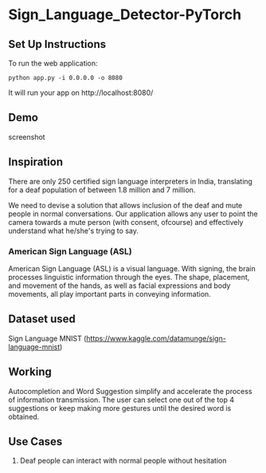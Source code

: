 # Sign_Language_Detector-PyTorch

## Set Up Instructions


To run the web application:
```
python app.py -i 0.0.0.0 -o 8080
```
It will run your app on http://localhost:8080/

## Demo 
 screenshot

## Inspiration
There are only 250 certified sign language interpreters in India, translating for a deaf population of between 1.8 million and 7 million.

We need to devise a solution that allows inclusion of the deaf and mute people in normal conversations. Our application allows any user to point the camera towards a mute person (with consent, ofcourse) and effectively understand what he/she's trying to say.

### American Sign Language (ASL)
American Sign Language (ASL) is a visual language. With signing, the brain processes linguistic information through the eyes. The shape, placement, and movement of the hands, as well as facial expressions and body movements, all play important parts in conveying information.


## Dataset used
Sign Language MNIST (https://www.kaggle.com/datamunge/sign-language-mnist)

## Working
Autocompletion and Word Suggestion simplify and accelerate the process of information transmission. The user can select one out of the top 4 suggestions or keep making more gestures until the desired word is obtained. 


## Use Cases
1. Deaf people can interact with normal people without hesitation
